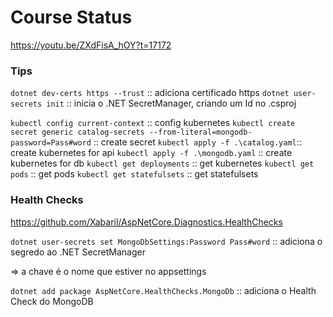 # Course Status

https://youtu.be/ZXdFisA_hOY?t=17172

### Tips

`dotnet dev-certs https --trust` :: adiciona certificado https
`dotnet user-secrets init` :: inicia o .NET SecretManager, criando um Id no .csproj

`kubectl config current-context` :: config kubernetes
`kubectl create secret generic catalog-secrets --from-literal=mongodb-password=Pass#word` :: create secret
`kubectl apply -f .\catalog.yaml`:: create kubernetes for api
`kubectl apply -f .\mongodb.yaml` :: create kubernetes for db
`kubectl get deployments` :: get kubernetes
`kubectl get pods` :: get pods
`kubectl get statefulsets` :: get statefulsets

### Health Checks

https://github.com/Xabaril/AspNetCore.Diagnostics.HealthChecks

`dotnet user-secrets set MongoDbSettings:Password Pass#word` :: adiciona o segredo ao .NET SecretManager

=> a chave é o nome que estiver no appsettings

`dotnet add package AspNetCore.HealthChecks.MongoDb` :: adiciona o Health Check do MongoDB
